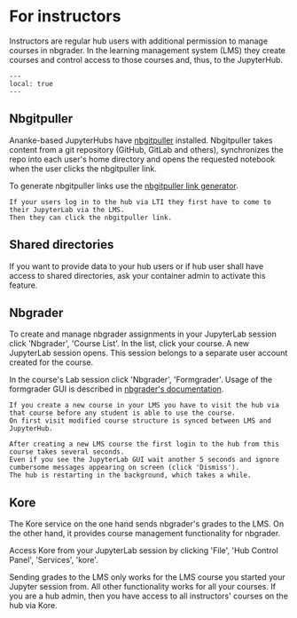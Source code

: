 # For instructors

Instructors are regular hub users with additional permission to manage courses in nbgrader.
In the learning management system (LMS) they create courses and control access to those courses and, thus, to the JupyterHub.

```{contents}
---
local: true
---
```

## Nbgitpuller

Ananke-based JupyterHubs have [nbgitpuller](https://github.com/jupyterhub/nbgitpuller) installed.
Nbgitpuller takes content from a git repository (GitHub, GitLab and others), synchronizes the repo into each user's home directory and opens the requested notebook when the user clicks the nbgitpuller link.

To generate nbgitpuller links use the [nbgitpuller link generator](https://nbgitpuller.readthedocs.io/en/latest/link.html).

```{important}
If your users log in to the hub via LTI they first have to come to their JupyterLab via the LMS.
Then they can click the nbgitpuller link.
```

## Shared directories

If you want to provide data to your hub users or if hub user shall have access to shared directories, ask your container admin to activate this feature.

## Nbgrader

To create and manage nbgrader assignments in your JupyterLab session click 'Nbgrader', 'Course List'.
In the list, click your course.
A new JupyterLab session opens.
This session belongs to a separate user account created for the course.

In the course's Lab session click 'Nbgrader', 'Formgrader'.
Usage of the formgrader GUI is described in [nbgrader's documentation](https://nbgrader.readthedocs.io/en/stable/user_guide/creating_and_grading_assignments.html).

```{important}
If you create a new course in your LMS you have to visit the hub via that course before any student is able to use the course.
On first visit modified course structure is synced between LMS and JupyterHub.
```

```{hint}
After creating a new LMS course the first login to the hub from this course takes several seconds.
Even if you see the JupyterLab GUI wait another 5 seconds and ignore cumbersome messages appearing on screen (click 'Dismiss').
The hub is restarting in the background, which takes a while.
```

## Kore

The Kore service on the one hand sends nbgrader's grades to the LMS.
On the other hand, it provides course management functionality for nbgrader.

Access Kore from your JupyterLab session by clicking 'File', 'Hub Control Panel', 'Services', 'kore'.

Sending grades to the LMS only works for the LMS course you started your Jupyter session from.
All other functionality works for all your courses.
If you are a hub admin, then you have access to all instructors' courses on the hub via Kore.